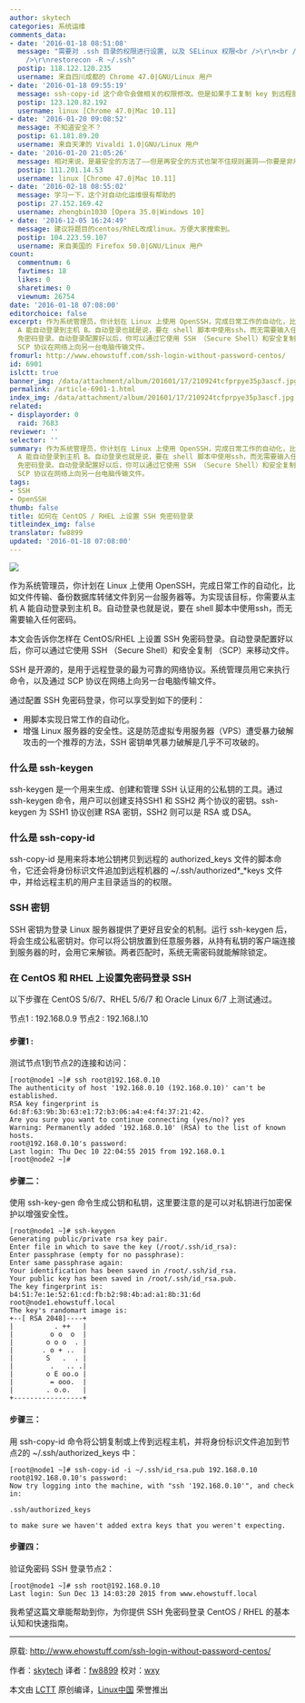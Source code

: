 ```yaml
---
author: skytech
categories: 系统运维
comments_data:
- date: '2016-01-18 08:51:08'
  message: "需要对 .ssh 目录的权限进行设置, 以及 SELinux 权限<br />\r\n<br />\r\nchown go-rwx ~/.ssh<br
    />\r\nrestorecon -R ~/.ssh"
  postip: 118.122.120.235
  username: 来自四川成都的 Chrome 47.0|GNU/Linux 用户
- date: '2016-01-18 09:55:19'
  message: ssh-copy-id 这个命令会做相关的权限修改。但是如果手工复制 key 到远程服务器，有可能 .ssh 目录权限不对，是需要这样修正的。
  postip: 123.120.82.192
  username: linux [Chrome 47.0|Mac 10.11]
- date: '2016-01-20 09:08:52'
  message: 不知道安全不？
  postip: 61.181.89.20
  username: 来自天津的 Vivaldi 1.0|GNU/Linux 用户
- date: '2016-01-20 21:05:26'
  message: 相对来说，是最安全的方法了——但是再安全的方式也架不住规则漏洞——你要是非用一个公开的电脑，安装一堆你也不知道是什么的软件，还把私钥放里面。。。
  postip: 111.201.14.53
  username: linux [Chrome 47.0|Mac 10.11]
- date: '2016-02-18 08:55:02'
  message: 学习一下，这个对自动化运维很有帮助的
  postip: 27.152.169.42
  username: zhengbin1030 [Opera 35.0|Windows 10]
- date: '2016-12-05 16:24:49'
  message: 建议将题目的centos/RhEL改成linux。方便大家搜索到。
  postip: 104.223.59.107
  username: 来自美国的 Firefox 50.0|GNU/Linux 用户
count:
  commentnum: 6
  favtimes: 18
  likes: 0
  sharetimes: 0
  viewnum: 26754
date: '2016-01-18 07:08:00'
editorchoice: false
excerpt: 作为系统管理员，你计划在 Linux 上使用 OpenSSH，完成日常工作的自动化，比如文件传输、备份数据库转储文件到另一台服务器等。为实现该目标，你需要从主机
  A 能自动登录到主机 B。自动登录也就是说，要在 shell 脚本中使用ssh，而无需要输入任何密码。 本文会告诉你怎样在 CentOS/RHEL 上设置 SSH
  免密码登录。自动登录配置好以后，你可以通过它使用 SSH （Secure Shell）和安全复制 （SCP）来移动文件。 SSH 是开源的，是用于远程登录的最为可靠的网络协议。系统管理员用它来执行命令，以及通过
  SCP 协议在网络上向另一台电脑传输文件。
fromurl: http://www.ehowstuff.com/ssh-login-without-password-centos/
id: 6901
islctt: true
banner_img: /data/attachment/album/201601/17/210924tcfprpye35p3ascf.jpg
permalink: /article-6901-1.html
index_img: /data/attachment/album/201601/17/210924tcfprpye35p3ascf.jpg.thumb.jpg
related:
- displayorder: 0
  raid: 7683
reviewer: ''
selector: ''
summary: 作为系统管理员，你计划在 Linux 上使用 OpenSSH，完成日常工作的自动化，比如文件传输、备份数据库转储文件到另一台服务器等。为实现该目标，你需要从主机
  A 能自动登录到主机 B。自动登录也就是说，要在 shell 脚本中使用ssh，而无需要输入任何密码。 本文会告诉你怎样在 CentOS/RHEL 上设置 SSH
  免密码登录。自动登录配置好以后，你可以通过它使用 SSH （Secure Shell）和安全复制 （SCP）来移动文件。 SSH 是开源的，是用于远程登录的最为可靠的网络协议。系统管理员用它来执行命令，以及通过
  SCP 协议在网络上向另一台电脑传输文件。
tags:
- SSH
- OpenSSH
thumb: false
title: 如何在 CentOS / RHEL 上设置 SSH 免密码登录
titleindex_img: false
translator: fw8899
updated: '2016-01-18 07:08:00'
---
```


![](/data/attachment/album/201601/17/210924tcfprpye35p3ascf.jpg)


作为系统管理员，你计划在 Linux 上使用 OpenSSH，完成日常工作的自动化，比如文件传输、备份数据库转储文件到另一台服务器等。为实现该目标，你需要从主机 A 能自动登录到主机 B。自动登录也就是说，要在 shell 脚本中使用ssh，而无需要输入任何密码。


本文会告诉你怎样在 CentOS/RHEL 上设置 SSH 免密码登录。自动登录配置好以后，你可以通过它使用 SSH （Secure Shell）和安全复制 （SCP）来移动文件。


SSH 是开源的，是用于远程登录的最为可靠的网络协议。系统管理员用它来执行命令，以及通过 SCP 协议在网络上向另一台电脑传输文件。


通过配置 SSH 免密码登录，你可以享受到如下的便利：


* 用脚本实现日常工作的自动化。
* 增强 Linux 服务器的安全性。这是防范虚拟专用服务器（VPS）遭受暴力破解攻击的一个推荐的方法，SSH 密钥单凭暴力破解是几乎不可攻破的。


### 什么是 ssh-keygen


ssh-keygen 是一个用来生成、创建和管理 SSH 认证用的公私钥的工具。通过 ssh-keygen 命令，用户可以创建支持SSH1 和 SSH2 两个协议的密钥。ssh-keygen 为 SSH1 协议创建 RSA 密钥，SSH2 则可以是 RSA 或 DSA。


### 什么是 ssh-copy-id


ssh-copy-id 是用来将本地公钥拷贝到远程的 authorized\_keys 文件的脚本命令，它还会将身份标识文件追加到远程机器的 ~/.ssh/authorized*\_*keys 文件中，并给远程主机的用户主目录适当的的权限。


### SSH 密钥


SSH 密钥为登录 Linux 服务器提供了更好且安全的机制。运行 ssh-keygen 后，将会生成公私密钥对。你可以将公钥放置到任意服务器，从持有私钥的客户端连接到服务器的时，会用它来解锁。两者匹配时，系统无需密码就能解除锁定。


### 在 CentOS 和 RHEL 上设置免密码登录 SSH


以下步骤在 CentOS 5/6/7、RHEL 5/6/7 和 Oracle Linux 6/7 上测试通过。


节点1 : 192.168.0.9 节点2 : 192.168.l.10


#### 步骤1 :


测试节点1到节点2的连接和访问：



```
[root@node1 ~]# ssh root@192.168.0.10
The authenticity of host '192.168.0.10 (192.168.0.10)' can't be established.
RSA key fingerprint is 6d:8f:63:9b:3b:63:e1:72:b3:06:a4:e4:f4:37:21:42.
Are you sure you want to continue connecting (yes/no)? yes
Warning: Permanently added '192.168.0.10' (RSA) to the list of known hosts.
root@192.168.0.10's password:
Last login: Thu Dec 10 22:04:55 2015 from 192.168.0.1
[root@node2 ~]#

```

#### 步骤二：


使用 ssh-key-gen 命令生成公钥和私钥，这里要注意的是可以对私钥进行加密保护以增强安全性。



```
[root@node1 ~]# ssh-keygen
Generating public/private rsa key pair.
Enter file in which to save the key (/root/.ssh/id_rsa):
Enter passphrase (empty for no passphrase):
Enter same passphrase again:
Your identification has been saved in /root/.ssh/id_rsa.
Your public key has been saved in /root/.ssh/id_rsa.pub.
The key fingerprint is:
b4:51:7e:1e:52:61:cd:fb:b2:98:4b:ad:a1:8b:31:6d root@node1.ehowstuff.local
The key's randomart image is:
+--[ RSA 2048]----+
|          . ++   |
|         o o  o  |
|        o o o  . |
|       . o + ..  |
|        S   .  . |
|         .   .. .|
|        o E oo.o |
|         = ooo.  |
|        . o.o.   |
+-----------------+

```

#### 步骤三：


用 ssh-copy-id 命令将公钥复制或上传到远程主机，并将身份标识文件追加到节点2的 ~/.ssh/authorized\_keys 中：



```
[root@node1 ~]# ssh-copy-id -i ~/.ssh/id_rsa.pub 192.168.0.10
root@192.168.0.10's password:
Now try logging into the machine, with "ssh '192.168.0.10'", and check in:

.ssh/authorized_keys

to make sure we haven't added extra keys that you weren't expecting.

```

#### 步骤四：


验证免密码 SSH 登录节点2：



```
[root@node1 ~]# ssh root@192.168.0.10
Last login: Sun Dec 13 14:03:20 2015 from www.ehowstuff.local

```

我希望这篇文章能帮助到你，为你提供 SSH 免密码登录 CentOS / RHEL 的基本认知和快速指南。




---


原载: <http://www.ehowstuff.com/ssh-login-without-password-centos/>


作者：[skytech](http://www.ehowstuff.com/author/skytech/) 译者：[fw8899](https://github.com/fw8899) 校对：[wxy](https://github.com/wxy)


本文由 [LCTT](https://github.com/LCTT/TranslateProject) 原创编译，[Linux中国](https://linux.cn/) 荣誉推出